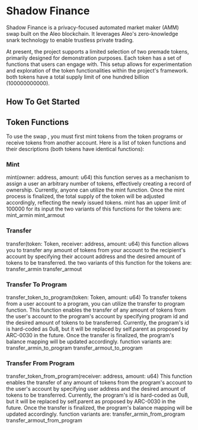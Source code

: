 # Shadow Finance

Shadow Finance is a privacy-focused automated market maker (AMM) swap built on the Aleo blockchain. It leverages Aleo's zero-knowledge snark technology to enable trustless private trading.

At present, the project supports a limited selection of two premade tokens, primarily designed for demonstration purposes. Each token has a set of functions that users can engage with. This setup allows for experimentation and exploration of the token functionalities within the project's framework. both tokens have a total supply limit of one hundred billion (100000000000).


## How To Get Started



## Token Functions
To use the swap , you must first mint tokens from the token programs or receive tokens from another account. Here is a list of token functions and their descriptions (both tokens have identical functions):


### Mint
mint(owner: address, amount: u64) 
this function serves as a mechanism to assign a user an arbitrary number of tokens, effectively creating a record of ownership. Currently, anyone can utilize the mint function. Once the mint process is finalized, the total supply of the token will be adjusted accordingly, reflecting the newly issued tokens. mint has an upper limit of 100000 for its input
the two variants of this functions for the tokens are:
mint_armin
mint_armout

### Transfer
transfer(token: Token, receiver: address, amount: u64)
this function allows you to transfer any amount of tokens from your account to the recipient's account by specifying their account address and the desired amount of tokens to be transferred.
the two variants of this function for the tokens are:
transfer_armin
transfer_armout

### Transfer To Program
transfer_token_to_program(token: Token, amount: u64)
To transfer tokens from a user account to a program, you can utilize the transfer to program function. This function enables the transfer of any amount of tokens from the user's account to the program's account by specifying program id and the desired amount of tokens to be transferred. Currently, the program's id is hard-coded as 0u8, but it will be replaced by self.parent as proposed by ARC-0030 in the future. Once the transfer is finalized, the program's balance mapping will be updated accordingly.
function variants are:
transfer_armin_to_program
transfer_armout_to_program



### Transfer From Program
transfer_token_from_program(receiver: address, amount: u64)
This function enables the transfer of any amount of tokens from the program's account to the user's account by specifying user address and the desired amount of tokens to be transferred. Currently, the program's id is hard-coded as 0u8, but it will be replaced by self.parent as proposed by ARC-0030 in the future. Once the transfer is finalized, the program's balance mapping will be updated accordingly.
function variants are:
transfer_armin_from_program
transfer_armout_from_program

